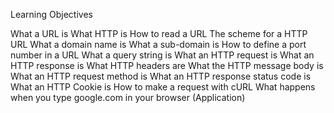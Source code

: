 Learning Objectives

What a URL is
What HTTP is
How to read a URL
The scheme for a HTTP URL
What a domain name is
What a sub-domain is
How to define a port number in a URL
What a query string is
What an HTTP request is
What an HTTP response is
What HTTP headers are
What the HTTP message body is
What an HTTP request method is
What an HTTP response status code is
What an HTTP Cookie is
How to make a request with cURL
What happens when you type google.com in your browser (Application)
